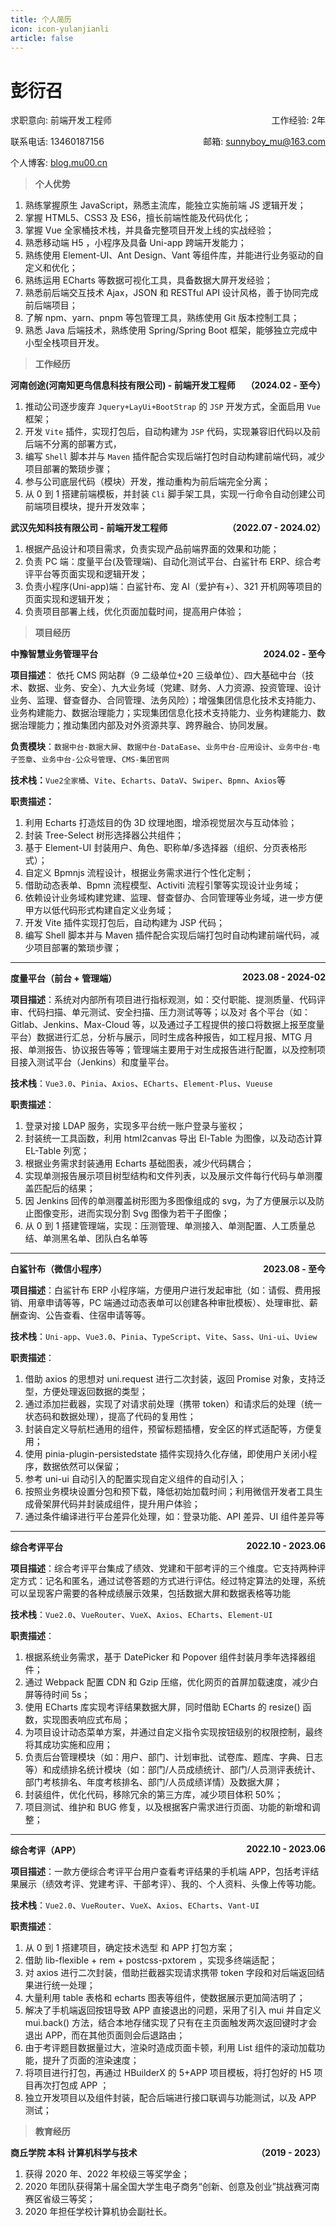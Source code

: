 ```yaml
---
title: 个人简历
icon: icon-yulanjianli
article: false
---
```


# 彭衍召

<p style="display: flex; justify-content: space-between;">
    <span>求职意向: 前端开发工程师</span>
    <span>工作经验: 2年</span>
</p>

<p style="display: flex; justify-content: space-between;">
    <span>联系电话: 13460187156</span>
    <span>
        邮箱: 
        <a href="mailto:sunnyboy_mu@163.com">sunnyboy_mu@163.com</a>
    </span>
</p>
<p style="display: flex; justify-content: space-between;">
    <span>个人博客:  <a target="_blank" href="https://blog.mu00.cn/">blog.mu00.cn</a></span>
</p>

> **个人优势**

1. 熟练掌握原生 JavaScript，熟悉主流库，能独立实施前端 JS 逻辑开发；
2. 掌握 HTML5、CSS3 及 ES6，擅长前端性能及代码优化；
3. 掌握 Vue 全家桶技术栈，并具备完整项目开发上线的实战经验；
4. 熟悉移动端 H5 ，小程序及具备 Uni-app 跨端开发能力；
5. 熟练使用 Element-UI、Ant Design、Vant 等组件库，并能进行业务驱动的自定义和优化；
6. 熟练运用 ECharts 等数据可视化工具，具备数据大屏开发经验；
7. 熟悉前后端交互技术 Ajax，JSON 和 RESTful API 设计风格，善于协同完成前后端项目；
8. 了解 npm、yarn、pnpm 等包管理工具，熟练使用 Git 版本控制工具；
9. 熟悉 Java 后端技术，熟练使用 Spring/Spring Boot 框架，能够独立完成中小型全栈项目开发。

> **工作经历**

<p style="display: flex; justify-content: space-between;">
    <b>河南创途(河南知更鸟信息科技有限公司) - 前端开发工程师</b>
    <b>（2024.02 - 至今）</b>
</p>

1. 推动公司逐步废弃 `Jquery+LayUi+BootStrap` 的 `JSP` 开发方式，全面启用 `Vue` 框架；
2. 开发 `Vite` 插件，实现打包后，自动构建为 `JSP` 代码，实现兼容旧代码以及前后端不分离的部署方式，
3. 编写 `Shell` 脚本并与 `Maven` 插件配合实现后端打包时自动构建前端代码，减少项目部署的繁琐步骤；
4. 参与公司底层代码（模块）开发，推动重构为前后端完全分离；
5. 从 0 到 1 搭建前端模板，并封装 `Cli` 脚手架工具，实现一行命令自动创建公司前端项目模块，提升开发效率；

<p style="display: flex; justify-content: space-between;">
    <b>武汉先知科技有限公司 - 前端开发工程师</b>
    <b>（2022.07 - 2024.02）</b>
</p>

1. 根据产品设计和项目需求，负责实现产品前端界面的效果和功能；
2. 负责 PC 端：度量平台(及管理端)、自动化测试平台、白鲨针布 ERP、综合考评平台等页面实现和逻辑开发；
3. 负责小程序(Uni-app)端：白鲨针布、宠 AI（爱护有+）、321 开机网等项目的页面实现和逻辑开发；
4. 负责项目部署上线，优化页面加载时间，提高用户体验；

> **项目经历**

<p style="display: flex; justify-content: space-between;">
    <b>中豫智慧业务管理平台</b>
    <b>2024.02 - 至今</b>
</p>

**项目描述**： 依托 CMS 网站群（9 二级单位+20 三级单位）、四大基础中台（技术、数据、业务、安全）、九大业务域（党建、财务、人力资源、投资管理、设计业务、监理、督查督办、合同管理、法务风险）；增强集团信息化技术支持能力、业务构建能力、数据治理能力；实现集团信息化技术支持能力、业务构建能力、数据治理能力；推动集团内部及对外资源共享、跨界融合、协同发展。

**负责模块**：`数据中台-数据大屏`、`数据中台-DataEase`、`业务中台-应用设计`、`业务中台-电子签章`、`业务中台-公众号管理`、`CMS-集团官网`

**技术栈：**`Vue2全家桶`、`Vite`、`Echarts`、`DataV`、`Swiper`、`Bpmn`、`Axios`等

**职责描述：**

1. 利用 Echarts 打造炫目的伪 3D 纹理地图，增添视觉层次与互动体验；
2. 封装 Tree-Select 树形选择器公共组件；
3. 基于 Element-UI 封装用户、角色、职称单/多选择器（组织、分页表格形式）；
4. 自定义 Bpmnjs 流程设计，根据业务需求进行个性化定制；
5. 借助动态表单、Bpmn 流程模型、Activiti 流程引擎等实现设计业务域；
6. 依赖设计业务域构建党建、监理、督查督办、合同管理等业务域，进一步方便甲方以低代码形式构建自定义业务域；
7. 开发 Vite 插件实现打包后，自动构建为 JSP 代码；
8. 编写 Shell 脚本并与 Maven 插件配合实现后端打包时自动构建前端代码，减少项目部署的繁琐步骤；

---

<p style="display: flex; justify-content: space-between;">
    <b>度量平台（前台 + 管理端）</b>
    <b>2023.08 - 2024-02</b>
</p>

**项目描述**：系统对内部所有项目进行指标观测，如：交付职能、提测质量、代码评审、代码扫描、单元测试、安全扫描、压力测试等等；以及对 各个平台（如：Gitlab、Jenkins、Max-Cloud 等，以及通过子工程提供的接口将数据上报至度量平台）数据进行汇总，分析与展示，同时生成各种报告，如工程月报、MTG 月报、单测报告、协议报告等等；管理端主要用于对生成报告进行配置，以及控制项目接入测试平台（Jenkins）和度量平台。

**技术栈**：`Vue3.0`、`Pinia`、`Axios`、`ECharts`、`Element-Plus`、`Vueuse`

**职责描述**：

1. 登录对接 LDAP 服务，实现多平台统一账户登录与鉴权；
2. 封装统一工具函数，利用 html2canvas 导出 El-Table 为图像，以及动态计算 EL-Table 列宽；
3. 根据业务需求封装通用 Echarts 基础图表，减少代码耦合；
4. 实现单测报告展示项目树型结构和文件列表，以及展示文件每行代码与单测覆盖匹配后的结果；
5. 因 Jenkins 回传的单测覆盖树形图为多图像组成的 svg，为了方便展示以及防止图像变形，进而实现分割 Svg 图像为若干子图像；
6. 从 0 到 1 搭建管理端，实现：压测管理、单测接入、单测配置、人工质量总结、单测黑名单、团队白名单等

---

<p style="display: flex; justify-content: space-between;">
    <b>白鲨针布（微信小程序）</b>
    <b>2023.08 - 至今</b>
</p>

**项目描述**：白鲨针布 ERP 小程序端，方便用户进行发起审批（如：请假、费用报销、用章申请等等，PC 端通过动态表单可以创建各种审批模板）、处理审批、薪酬查询、公告查看、住宿申请等等。

**技术栈**：`Uni-app`、`Vue3.0`、`Pinia`、`TypeScript`、`Vite`、`Sass`、`Uni-ui`、`Uview`

**职责描述**：

1.  借助 axios 的思想对 uni.request 进行二次封装，返回 Promise 对象，支持泛型，方便处理返回数据的类型；
2.  通过添加拦截器，实现了对请求前处理（携带 token）和请求后的处理（统一状态码和数据处理），提高了代码的复用性；
3.  封装自定义导航栏通用的组件，预留标题插槽，安全区的样式适配等，方便复用；
4.  使用 pinia-plugin-persistedstate 插件实现持久化存储，即使用户关闭小程序，数据依然可以保留；
5.  参考 uni-ui 自动引入的配置实现自定义组件的自动引入；
6.  按照业务模块设置分包和预下载，降低初始加载时间；利用微信开发者工具生成骨架屏代码并封装成组件，提升用户体验；
7.  通过条件编译进行平台差异化处理，如：登录功能、API 差异、UI 组件差异等

---

<p style="display: flex; justify-content: space-between;">
    <b>综合考评平台</b>
    <b>2022.10 - 2023.06</b>
</p>

**项目描述**：综合考评平台集成了绩效、党建和干部考评的三个维度。它支持两种评定方式：记名和匿名，通过试卷答题的方式进行评估。经过特定算法的处理，系统可以呈现客户需要的各种成绩展示效果，包括数据大屏和数据表格等功能

**技术栈**：`Vue2.0`、`VueRouter`、`VueX`、`Axios`、`ECharts`、`Element-UI`

**职责描述**：

1.  根据系统业务需求，基于 DatePicker 和 Popover 组件封装月季年选择器组件；
2.  通过 Webpack 配置 CDN 和 Gzip 压缩，优化网页的首屏加载速度，减少白屏等待时间 5s；
3.  使用 ECharts 库实现考评结果数据大屏，同时借助 ECharts 的 resize() 函数，实现图表响应式布局；
4.  为项目设计动态菜单方案，并通过自定义指令实现按钮级别的权限控制，最终将其成功实施和应用；
5.  负责后台管理模块（如：用户、部门、计划审批、试卷库、题库、字典、日志等）和成绩排名统计模块（如：部门/人员成绩统计、部门/人员测评表统计、部门考核排名、年度考核排名、部门/人员成绩详情）及数据大屏；
6.  封装组件，优化代码，移除冗余的第三方库，减少项目体积 50%；
7.  项目测试、维护和 BUG 修复，以及根据客户需求进行页面、功能的新增和调整；

---

<p style="display: flex; justify-content: space-between;">
    <b>综合考评（APP）</b>
    <b>2022.10 - 2023.06</b>
</p>

**项目描述**：一款方便综合考评平台用户查看考评结果的手机端 APP，包括考评结果展示（绩效考评、党建考评、干部考评）、我的、个人资料、头像上传等功能。

**技术栈**：`Vue2.0`、`VueRouter`、`VueX`、`Axios`、`ECharts`、`Vant-UI`

**职责描述**：

1. 从 0 到 1 搭建项目，确定技术选型 和 APP 打包方案；
2. 借助 lib-flexible + rem + postcss-pxtorem ，实现多终端适配；
3. 对 axios 进行二次封装，借助拦截器实现请求携带 token 字段和对后端返回结果进行统一处理；
4. 大量利用 table 表格和 echarts 图表等组件，使数据展示更加简洁明了；
5. 解决了手机端返回按钮导致 APP 直接退出的问题，采用了引入 mui 并自定义 mui.back() 方法，结合本地存储实现了只有在主页面触发两次返回键时才会退出 APP，而在其他页面则会后退路由；
6. 由于考评题目数据量过大，渲染时造成页面卡顿，利用 List 组件的滚动加载功能，提升了页面的渲染速度；
7. 将项目进行打包，再通过 HBuilderX 的 5+APP 项目模板，将打包好的 H5 项目再次打包成 APP ；
8. 独立开发项目以及组件封装，配合后端进行接口联调与功能测试，以及 APP 测试；

> **教育经历**

<div style="display: flex; justify-content: space-between;">
    <b>商丘学院 本科 计算机科学与技术</b>
    <b>（2019 - 2023）</b>
</div>

1. 获得 2020 年、2022 年校级三等奖学金；
2. 2020 年团队获得第十届全国大学生电子商务“创新、创意及创业”挑战赛河南赛区省级三等奖；
3. 2020 年担任学校计算机协会副社长。
